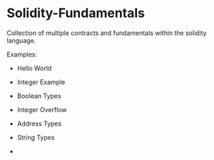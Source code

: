 # Solidity-Fundamentals
Collection of multiple contracts and fundamentals within the solidity language. 

Examples:

- Hello World 

- Integer Example

- Boolean Types

- Integer Overflow

- Address Types

- String Types

- 

